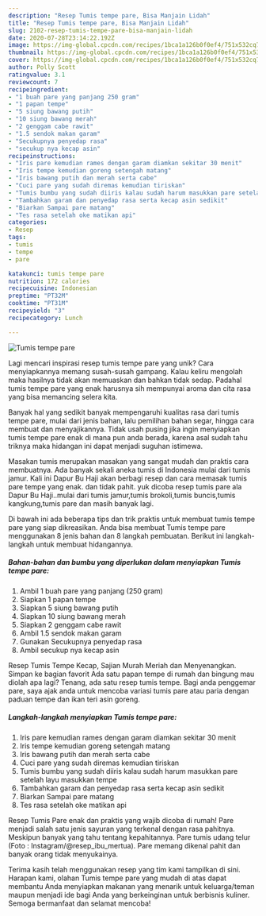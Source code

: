 ```yaml
---
description: "Resep Tumis tempe pare, Bisa Manjain Lidah"
title: "Resep Tumis tempe pare, Bisa Manjain Lidah"
slug: 2102-resep-tumis-tempe-pare-bisa-manjain-lidah
date: 2020-07-28T23:14:22.192Z
image: https://img-global.cpcdn.com/recipes/1bca1a126b0f0ef4/751x532cq70/tumis-tempe-pare-foto-resep-utama.jpg
thumbnail: https://img-global.cpcdn.com/recipes/1bca1a126b0f0ef4/751x532cq70/tumis-tempe-pare-foto-resep-utama.jpg
cover: https://img-global.cpcdn.com/recipes/1bca1a126b0f0ef4/751x532cq70/tumis-tempe-pare-foto-resep-utama.jpg
author: Polly Scott
ratingvalue: 3.1
reviewcount: 7
recipeingredient:
- "1 buah pare yang panjang 250 gram"
- "1 papan tempe"
- "5 siung bawang putih"
- "10 siung bawang merah"
- "2 genggam cabe rawit"
- "1.5 sendok makan garam"
- "Secukupnya penyedap rasa"
- "secukup nya kecap asin"
recipeinstructions:
- "Iris pare kemudian rames dengan garam diamkan sekitar 30 menit"
- "Iris tempe kemudian goreng setengah matang"
- "Iris bawang putih dan merah serta cabe"
- "Cuci pare yang sudah diremas kemudian tiriskan"
- "Tumis bumbu yang sudah diiris kalau sudah harum masukkan pare setelah layu masukkan tempe"
- "Tambahkan garam dan penyedap rasa serta kecap asin sedikit"
- "Biarkan Sampai pare matang"
- "Tes rasa setelah oke matikan api"
categories:
- Resep
tags:
- tumis
- tempe
- pare

katakunci: tumis tempe pare 
nutrition: 172 calories
recipecuisine: Indonesian
preptime: "PT32M"
cooktime: "PT31M"
recipeyield: "3"
recipecategory: Lunch

---
```



![Tumis tempe pare](https://img-global.cpcdn.com/recipes/1bca1a126b0f0ef4/751x532cq70/tumis-tempe-pare-foto-resep-utama.jpg)

Lagi mencari inspirasi resep tumis tempe pare yang unik? Cara menyiapkannya memang susah-susah gampang. Kalau keliru mengolah maka hasilnya tidak akan memuaskan dan bahkan tidak sedap. Padahal tumis tempe pare yang enak harusnya sih mempunyai aroma dan cita rasa yang bisa memancing selera kita.

Banyak hal yang sedikit banyak mempengaruhi kualitas rasa dari tumis tempe pare, mulai dari jenis bahan, lalu pemilihan bahan segar, hingga cara membuat dan menyajikannya. Tidak usah pusing jika ingin menyiapkan tumis tempe pare enak di mana pun anda berada, karena asal sudah tahu triknya maka hidangan ini dapat menjadi suguhan istimewa.

Masakan tumis merupakan masakan yang sangat mudah dan praktis cara membuatnya. Ada banyak sekali aneka tumis di Indonesia mulai dari tumis jamur. Kali ini Dapur Bu Haji akan berbagi resep dan cara memasak tumis pare tempe yang enak. dan tidak pahit. yuk dicoba resep tumis pare ala Dapur Bu Haji..mulai dari tumis jamur,tumis brokoli,tumis buncis,tumis kangkung,tumis pare dan masih banyak lagi.


Di bawah ini ada beberapa tips dan trik praktis untuk membuat tumis tempe pare yang siap dikreasikan. Anda bisa membuat Tumis tempe pare menggunakan 8 jenis bahan dan 8 langkah pembuatan. Berikut ini langkah-langkah untuk membuat hidangannya.

<!--inarticleads1-->

##### Bahan-bahan dan bumbu yang diperlukan dalam menyiapkan Tumis tempe pare:

1. Ambil 1 buah pare yang panjang (250 gram)
1. Siapkan 1 papan tempe
1. Siapkan 5 siung bawang putih
1. Siapkan 10 siung bawang merah
1. Siapkan 2 genggam cabe rawit
1. Ambil 1.5 sendok makan garam
1. Gunakan Secukupnya penyedap rasa
1. Ambil secukup nya kecap asin


Resep Tumis Tempe Kecap, Sajian Murah Meriah dan Menyenangkan. Simpan ke bagian favorit Ada satu papan tempe di rumah dan bingung mau diolah apa lagi? Tenang, ada satu resep tumis tempe. Bagi anda penggemar pare, saya ajak anda untuk mencoba variasi tumis pare atau paria dengan paduan tempe dan ikan teri asin goreng. 

<!--inarticleads2-->

##### Langkah-langkah menyiapkan Tumis tempe pare:

1. Iris pare kemudian rames dengan garam diamkan sekitar 30 menit
1. Iris tempe kemudian goreng setengah matang
1. Iris bawang putih dan merah serta cabe
1. Cuci pare yang sudah diremas kemudian tiriskan
1. Tumis bumbu yang sudah diiris kalau sudah harum masukkan pare setelah layu masukkan tempe
1. Tambahkan garam dan penyedap rasa serta kecap asin sedikit
1. Biarkan Sampai pare matang
1. Tes rasa setelah oke matikan api


Resep Tumis Pare enak dan praktis yang wajib dicoba di rumah! Pare menjadi salah satu jenis sayuran yang terkenal dengan rasa pahitnya. Meskipun banyak yang tahu tentang kepahitannya. Pare tumis udang telur (Foto : Instagram/@resep_ibu_mertua). Pare memang dikenal pahit dan banyak orang tidak menyukainya. 

Terima kasih telah menggunakan resep yang tim kami tampilkan di sini. Harapan kami, olahan Tumis tempe pare yang mudah di atas dapat membantu Anda menyiapkan makanan yang menarik untuk keluarga/teman maupun menjadi ide bagi Anda yang berkeinginan untuk berbisnis kuliner. Semoga bermanfaat dan selamat mencoba!
